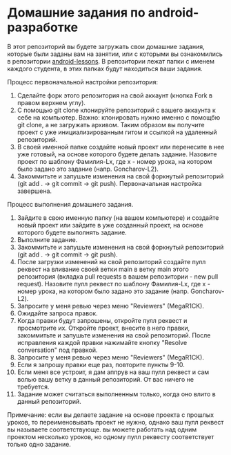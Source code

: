 # Домашние задания по android-разработке

В этот репозиторий вы будете загружать свои домашние задания, которые были заданы вам на занятии, или с которыми вы ознакомились в репозитории [android-lessons](https://github.com/Student-MAD/android-lessons). В репозитории лежат папки с именем каждого студента, в этих папках будут находиться ваши задания.

Процесс первоначальной настройки репозитория:
1. Сделайте форк этого репозитория на свой аккаунт (кнопка Fork в правом верхнем углу).
2. С помощью git clone клонируйте репозиторий с вашего аккаунта к себе на компьютер. Важно: клонировать нужно именно с помощбю git clone, а не загружать архивом. Таким образом вы получите проект с уже инициализированным гитом и ссылкой на удаленный репозиторий.
3. В своей именной папке создайте новый проект или перенесите в нее уже готовый, на основе которого будете делать задание. Назовите проект по шаблону Фамилия-Lx, где x - номер урока, на котором было задано это задание (напр. Goncharov-L2).
4. Закоммитьте и запушьте изменения на свой форкнутый репозиторий (git add . -> git commit -> git push). Первоначальная настройка завершена.

Процесс выполнения домашнего задания.
1. Зайдите в свою именную папку (на вашем компьютере) и создайте новый проект или зайдите в уже созданный проект, на основе которого будете выполнять задание.
2. Выполните задание.
3. Закоммитьте и запушьте изменения на свой форкнутый репозиторий (git add . -> git commit -> git push).
4. После загрузки изменений на свой репозиторий создайте пулл реквест на вливание своей ветки main в ветку main этого репозитория (вкладка pull requests в вашем репозитории - new pull request). Назовите пулл реквест по шаблону Фамилия-Lx, где x - номер урока, на котором было задано это задание (напр. Goncharov-L2).
5. Запросите у меня ревью через меню "Reviewers" (MegaR1CK).
6. Ожидайте запроса правок.
7. Когда правки будут запрошены, откройте пулл реквест и просмотрите их. Откройте проект, внесите в него правки, закоммитьте и запушьте изменения на свой репозиторий. После исправления каждой правки нажимайте кнопку "Resolve conversation" под правкой.
8. Запросите у меня ревью через меню "Reviewers" (MegaR1CK).
9. Если я запрошу правки еще раз, повторите пункты 9-10.
10. Если меня все устроит, я дам аппрув на ваш пулл реквест и сам волью вашу ветку в данный репозиторий. От вас ничего не требуется.
11. Задание может считаться выполненным только, когда оно влито в данный репозиторий.

Примечание: если вы делаете задание на основе проекта с прошлых уроков, то переименовывать проект не нужно, однако ваш пулл реквест вы называете соответствующе. вы можете работать над одним проектом несколько уроков, но одному пулл реквесту соответствует только одно задание.
